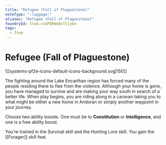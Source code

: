 ```yaml
---
title: "Refugee (Fall of Plaguestone)"
noteType: ":luggage:"
aliases: "Refugee (Fall of Plaguestone)"
foundryId: Item.cvGPQRW48vT1iykm
tags:
  - Item
---
```


# Refugee (Fall of Plaguestone)
![[systems-pf2e-icons-default-icons-background.svg|150]]

The fighting around the Lake Encarthan region has forced many of the people residing there to flee from the violence. Although your home is gone, you have managed to survive and are making your way south in search of a better life. When play begins, you are riding along in a caravan taking you to what might be either a new home in Andoran or simply another waypoint in your journey.

Choose two ability boosts. One must be to **Constitution** or **Intelligence**, and one is a free ability boost.

You're trained in the Survival skill and the Hunting Lore skill. You gain the [[Forager]] skill feat.

